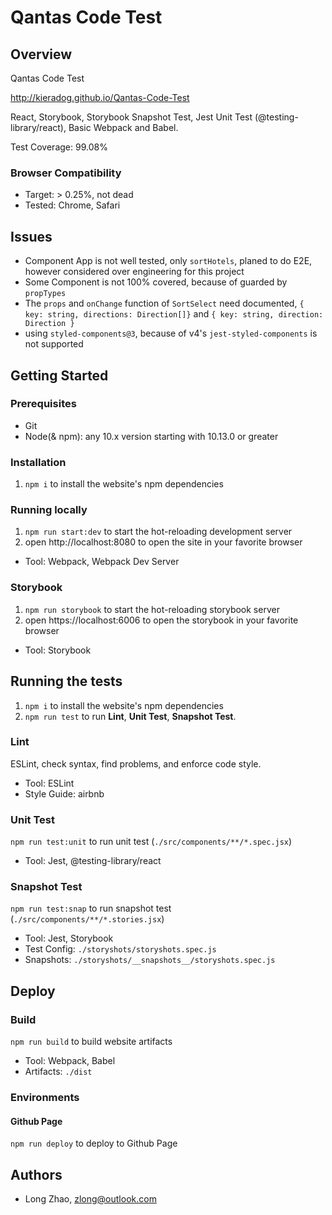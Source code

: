 # Qantas Code Test

## Overview

Qantas Code Test

http://kieradog.github.io/Qantas-Code-Test

React, Storybook, Storybook Snapshot Test, Jest Unit Test (@testing-library/react), Basic Webpack and Babel.

Test Coverage: 99.08%

### Browser Compatibility

- Target: > 0.25%, not dead
- Tested: Chrome, Safari

## Issues

- Component App is not well tested, only `sortHotels`, planed to do E2E, however considered over engineering for this project
- Some Component is not 100% covered, because of guarded by `propTypes`
- The `props` and `onChange` function of `SortSelect` need documented, `{ key: string, directions: Direction[]}` and `{ key: string, direction: Direction }`
- using `styled-components@3`, because of v4's `jest-styled-components` is not supported

## Getting Started

### Prerequisites

- Git
- Node(& npm): any 10.x version starting with 10.13.0 or greater

### Installation

1. `npm i` to install the website's npm dependencies

### Running locally

1. `npm run start:dev` to start the hot-reloading development server
2. open http://localhost:8080 to open the site in your favorite browser

- Tool: Webpack, Webpack Dev Server

### Storybook

1. `npm run storybook` to start the hot-reloading storybook server
2. open https://localhost:6006 to open the storybook in your favorite browser

- Tool: Storybook

## Running the tests

1. `npm i` to install the website's npm dependencies
2. `npm run test` to run __Lint__, __Unit Test__, __Snapshot Test__.

### Lint

ESLint, check syntax, find problems, and enforce code style.

- Tool: ESLint
- Style Guide: airbnb

### Unit Test

`npm run test:unit` to run unit test (`./src/components/**/*.spec.jsx`)

- Tool: Jest, @testing-library/react

### Snapshot Test

`npm run test:snap` to run snapshot test (`./src/components/**/*.stories.jsx`) 

- Tool: Jest, Storybook
- Test Config: `./storyshots/storyshots.spec.js`
- Snapshots: `./storyshots/__snapshots__/storyshots.spec.js`

## Deploy

### Build

`npm run build` to build website artifacts

- Tool: Webpack, Babel
- Artifacts: `./dist`

### Environments

#### Github Page

`npm run deploy` to deploy to Github Page

## Authors

- Long Zhao, zlong@outlook.com
